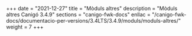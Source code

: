 +++
date        = "2021-12-27"
title       = "Mòduls altres"
description = "Mòduls altres Canigó 3.4.9"
sections    = "canigo-fwk-docs"
enllac		= "/canigo-fwk-docs/documentacio-per-versions/3.4LTS/3.4.9/moduls/moduls-altres/"
weight		= 7
+++

